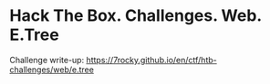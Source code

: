# Hack The Box. Challenges. Web. E.Tree

Challenge write-up: https://7rocky.github.io/en/ctf/htb-challenges/web/e.tree
